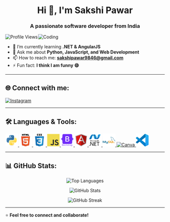 <h1 align="center">Hi 👋, I'm Sakshi Pawar</h1>
<h3 align="center">A passionate software developer from India</h3>

<img align="right" alt="Coding" width="400" src="https://tse2.mm.bing.net/th?id=OIP.YE-uRCE8HJCsKCNXUiQ2pAHaFj&pid=Api&P=0&h=180">

<p align="left">
  <img src="https://komarev.com/ghpvc/?username=sakshipawar15-hub&label=Profile%20views&color=0e75b6&style=flat" alt="Profile Views" />
</p>

- 🌱 I’m currently learning **.NET & AngularJS**
- 💬 Ask me about **Python, JavaScript, and Web Development**
- 📫 How to reach me: **sakshipawar9846@gmail.com**
- ⚡ Fun fact: **I think I am funny 😄**

---

## 🌐 Connect with me:
<p align="left">
<a href="https://instagram.com/__.sakshyyy.__" target="blank">
  <img align="center" src="https://raw.githubusercontent.com/rahuldkjain/github-profile-readme-generator/master/src/images/icons/Social/instagram.svg" alt="Instagram" height="30" width="40" />
</a>
</p>

---

## 🛠 Languages & Tools:
<p align="left"> 
  <a href="https://www.python.org/" target="_blank"> 
    <img src="https://raw.githubusercontent.com/devicons/devicon/master/icons/python/python-original.svg" alt="Python" width="40" height="40"/> 
  </a> 
  <a href="https://www.w3.org/html/" target="_blank"> 
    <img src="https://raw.githubusercontent.com/devicons/devicon/master/icons/html5/html5-original-wordmark.svg" alt="HTML5" width="40" height="40"/> 
  </a> 
  <a href="https://www.w3schools.com/css/" target="_blank"> 
    <img src="https://raw.githubusercontent.com/devicons/devicon/master/icons/css3/css3-original-wordmark.svg" alt="CSS3" width="40" height="40"/> 
  </a> 
  <a href="https://developer.mozilla.org/en-US/docs/Web/JavaScript" target="_blank"> 
    <img src="https://raw.githubusercontent.com/devicons/devicon/master/icons/javascript/javascript-original.svg" alt="JavaScript" width="40" height="40"/> 
  </a>
  <a href="https://getbootstrap.com/" target="_blank"> 
    <img src="https://raw.githubusercontent.com/devicons/devicon/master/icons/bootstrap/bootstrap-plain-wordmark.svg" alt="Bootstrap" width="40" height="40"/> 
  </a> 
  <a href="https://angular.io/" target="_blank"> 
    <img src="https://raw.githubusercontent.com/devicons/devicon/master/icons/angularjs/angularjs-original.svg" alt="AngularJS" width="40" height="40"/> 
  </a> 
  <a href="https://dotnet.microsoft.com/" target="_blank"> 
    <img src="https://raw.githubusercontent.com/devicons/devicon/master/icons/dot-net/dot-net-original-wordmark.svg" alt=".NET" width="40" height="40"/> 
  </a>
  <a href="https://www.microsoft.com/en-us/sql-server" target="_blank"> 
    <img src="https://raw.githubusercontent.com/devicons/devicon/master/icons/mysql/mysql-original-wordmark.svg" alt="SQL" width="40" height="40"/> 
  </a> 
  <a href="https://www.canva.com/" target="_blank"> 
    <img src="https://upload.wikimedia.org/wikipedia/commons/e/ec/Canva_Logo.svg" alt="Canva" width="80" height="40"/> 
  </a>
  <a href="https://code.visualstudio.com/" target="_blank"> 
    <img src="https://raw.githubusercontent.com/devicons/devicon/master/icons/vscode/vscode-original.svg" alt="VS Code" width="40" height="40"/> 
  </a>
</p>

---

## 📊 GitHub Stats:
<p align="center">
  <img src="https://github-readme-stats.vercel.app/api/top-langs?username=sakshipawar15-hub&show_icons=true&locale=en&layout=compact" alt="Top Languages" />
</p>

<p align="center">
  <img src="https://github-readme-stats.vercel.app/api?username=sakshipawar15-hub&show_icons=true&locale=en" alt="GitHub Stats" />
</p>

<p align="center">
  <img src="https://github-readme-streak-stats.herokuapp.com/?user=sakshipawar15-hub" alt="GitHub Streak" />
</p>

---

⭐ **Feel free to connect and collaborate!**  
